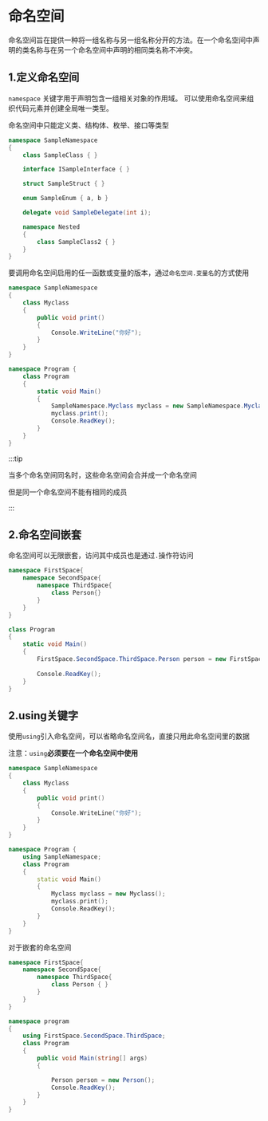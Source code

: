 # 命名空间

命名空间旨在提供一种将一组名称与另一组名称分开的方法。在一个命名空间中声明的类名称与在另一个命名空间中声明的相同类名称不冲突。

## 1.定义命名空间

`namespace` 关键字用于声明包含一组相关对象的作用域。 可以使用命名空间来组织代码元素并创建全局唯一类型。

命名空间中只能定义类、结构体、枚举、接口等类型

```csharp
namespace SampleNamespace
{
    class SampleClass { }

    interface ISampleInterface { }

    struct SampleStruct { }

    enum SampleEnum { a, b }

    delegate void SampleDelegate(int i);

    namespace Nested
    {
        class SampleClass2 { }
    }
}
```

要调用命名空间启用的任一函数或变量的版本，通过`命名空间.变量名`的方式使用

```csharp {17}
namespace SampleNamespace
{
    class Myclass
    {
        public void print()
        {
            Console.WriteLine("你好");
        }
    }
}

namespace Program {
    class Program
    {
        static void Main()
        {
            SampleNamespace.Myclass myclass = new SampleNamespace.Myclass();
            myclass.print();
            Console.ReadKey();
        }
    }
}
```



:::tip

当多个命名空间同名时，这些命名空间会合并成一个命名空间

但是同一个命名空间不能有相同的成员

:::

## 2.命名空间嵌套

命名空间可以无限嵌套，访问其中成员也是通过`.`操作符访问

```cs
namespace FirstSpace{
    namespace SecondSpace{
        namespace ThirdSpace{
            class Person{}
        }
    }
}

class Program
{
    static void Main()
    {
        FirstSpace.SecondSpace.ThirdSpace.Person person = new FirstSpace.SecondSpace.ThirdSpace.Person();
     
        Console.ReadKey();
    }
}
```



## 2.using关键字

使用`using`引入命名空间，可以省略命名空间名，直接只用此命名空间里的数据

注意：`using`**必须要在一个命名空间中使用**

```c++ {13}
namespace SampleNamespace
{
    class Myclass
    {
        public void print()
        {
            Console.WriteLine("你好");
        }
    }
}

namespace Program {
    using SampleNamespace;
    class Program
    {
        static void Main()
        {
            Myclass myclass = new Myclass();
            myclass.print();
            Console.ReadKey();
        }
    }
}
```

对于嵌套的命名空间

```cs {11}
namespace FirstSpace{
    namespace SecondSpace{
        namespace ThirdSpace{
            class Person { }
        }
    }
}

namespace program
{
    using FirstSpace.SecondSpace.ThirdSpace;
    class Program
    {
        public void Main(string[] args)
        {

            Person person = new Person();
            Console.ReadKey();
        }
    }
}
```

